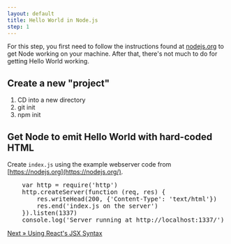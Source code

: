 ```yaml
---
layout: default
title: Hello World in Node.js
step: 1
---
```

For this step, you first need to follow the instructions found at [nodejs.org](https://nodejs.org) to get Node working on your machine.  After that, there's not much to do for getting Hello World working.

## Create a new "project"
1. CD into a new directory
1. git init
1. npm init

## Get Node to emit Hello World with hard-coded HTML
Create `index.js` using the example webserver code from [https://nodejs.org](https://nodejs.org/).

<pre class="brush: js">
    var http = require('http')
    http.createServer(function (req, res) {
        res.writeHead(200, {'Content-Type': 'text/html'})
        res.end('<html><head><title>Hello World</title></head><body>index.js on the server</body></html>')
    }).listen(1337)
    console.log('Server running at http://localhost:1337/')
</pre>

[Next » Using React's JSX Syntax](02-jsx.html)
